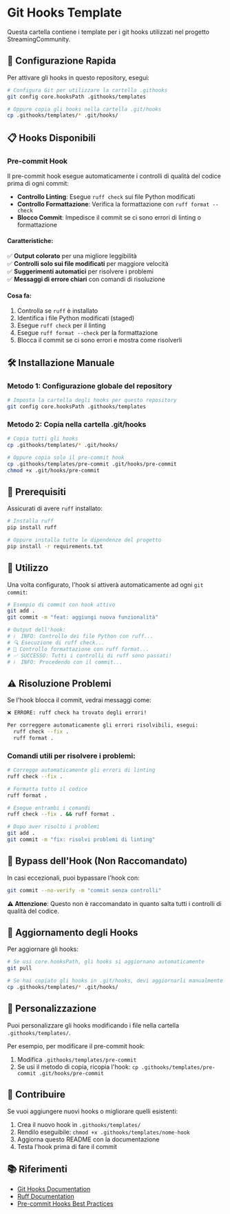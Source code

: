 # Git Hooks Template

Questa cartella contiene i template per i git hooks utilizzati nel progetto StreamingCommunity.

## 🚀 Configurazione Rapida

Per attivare gli hooks in questo repository, esegui:

```bash
# Configura Git per utilizzare la cartella .githooks
git config core.hooksPath .githooks/templates

# Oppure copia gli hooks nella cartella .git/hooks
cp .githooks/templates/* .git/hooks/
```

## 📋 Hooks Disponibili

### Pre-commit Hook

Il pre-commit hook esegue automaticamente i controlli di qualità del codice prima di ogni commit:

- **Controllo Linting**: Esegue `ruff check` sui file Python modificati
- **Controllo Formattazione**: Verifica la formattazione con `ruff format --check`
- **Blocco Commit**: Impedisce il commit se ci sono errori di linting o formattazione

#### Caratteristiche:

✅ **Output colorato** per una migliore leggibilità  
✅ **Controlli solo sui file modificati** per maggiore velocità  
✅ **Suggerimenti automatici** per risolvere i problemi  
✅ **Messaggi di errore chiari** con comandi di risoluzione  

#### Cosa fa:

1. Controlla se `ruff` è installato
2. Identifica i file Python modificati (staged)
3. Esegue `ruff check` per il linting
4. Esegue `ruff format --check` per la formattazione
5. Blocca il commit se ci sono errori e mostra come risolverli

## 🛠️ Installazione Manuale

### Metodo 1: Configurazione globale del repository

```bash
# Imposta la cartella degli hooks per questo repository
git config core.hooksPath .githooks/templates
```

### Metodo 2: Copia nella cartella .git/hooks

```bash
# Copia tutti gli hooks
cp .githooks/templates/* .git/hooks/

# Oppure copia solo il pre-commit hook
cp .githooks/templates/pre-commit .git/hooks/pre-commit
chmod +x .git/hooks/pre-commit
```

## 🔧 Prerequisiti

Assicurati di avere `ruff` installato:

```bash
# Installa ruff
pip install ruff

# Oppure installa tutte le dipendenze del progetto
pip install -r requirements.txt
```

## 📖 Utilizzo

Una volta configurato, l'hook si attiverà automaticamente ad ogni `git commit`:

```bash
# Esempio di commit con hook attivo
git add .
git commit -m "feat: aggiungi nuova funzionalità"

# Output dell'hook:
# ℹ️  INFO: Controllo dei file Python con ruff...
# 🔍 Esecuzione di ruff check...
# 🎨 Controllo formattazione con ruff format...
# ✅ SUCCESSO: Tutti i controlli di ruff sono passati!
# ℹ️  INFO: Procedendo con il commit...
```

## ⚠️ Risoluzione Problemi

Se l'hook blocca il commit, vedrai messaggi come:

```bash
❌ ERRORE: ruff check ha trovato degli errori!

Per correggere automaticamente gli errori risolvibili, esegui:
  ruff check --fix .
  ruff format .
```

### Comandi utili per risolvere i problemi:

```bash
# Corregge automaticamente gli errori di linting
ruff check --fix .

# Formatta tutto il codice
ruff format .

# Esegue entrambi i comandi
ruff check --fix . && ruff format .

# Dopo aver risolto i problemi
git add .
git commit -m "fix: risolvi problemi di linting"
```

## 🚫 Bypass dell'Hook (Non Raccomandato)

In casi eccezionali, puoi bypassare l'hook con:

```bash
git commit --no-verify -m "commit senza controlli"
```

**⚠️ Attenzione**: Questo non è raccomandato in quanto salta tutti i controlli di qualità del codice.

## 🔄 Aggiornamento degli Hooks

Per aggiornare gli hooks:

```bash
# Se usi core.hooksPath, gli hooks si aggiornano automaticamente
git pull

# Se hai copiato gli hooks in .git/hooks, devi aggiornarli manualmente
cp .githooks/templates/* .git/hooks/
```

## 📝 Personalizzazione

Puoi personalizzare gli hooks modificando i file nella cartella `.githooks/templates/`. 

Per esempio, per modificare il pre-commit hook:

1. Modifica `.githooks/templates/pre-commit`
2. Se usi il metodo di copia, ricopia l'hook: `cp .githooks/templates/pre-commit .git/hooks/pre-commit`

## 🤝 Contribuire

Se vuoi aggiungere nuovi hooks o migliorare quelli esistenti:

1. Crea il nuovo hook in `.githooks/templates/`
2. Rendilo eseguibile: `chmod +x .githooks/templates/nome-hook`
3. Aggiorna questo README con la documentazione
4. Testa l'hook prima di fare il commit

## 📚 Riferimenti

- [Git Hooks Documentation](https://git-scm.com/book/en/v2/Customizing-Git-Git-Hooks)
- [Ruff Documentation](https://docs.astral.sh/ruff/)
- [Pre-commit Hooks Best Practices](https://pre-commit.com/)
